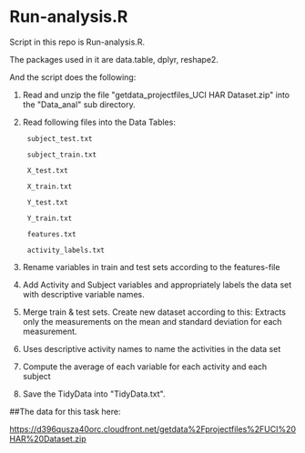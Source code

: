 # Run-analysis.R

Script in this repo is Run-analysis.R.

The packages used in it are data.table, dplyr, reshape2.

And the script does the following:

1) Read and unzip the file "getdata_projectfiles_UCI HAR Dataset.zip" into the "Data_anal" sub directory.

2) Read following files into the Data Tables:
        
        subject_test.txt
        
        subject_train.txt
        
        X_test.txt
        
        X_train.txt
        
        Y_test.txt
        
        Y_train.txt
        
        features.txt
        
        activity_labels.txt


4) Rename variables in train and test sets according to the features-file 

5) Add Activity and Subject variables and appropriately labels the data set with descriptive variable names.

6) Merge train & test sets. Create new dataset according to this: Extracts only the measurements on the mean and standard deviation for each measurement.

7) Uses descriptive activity names to name the activities in the data set

8) Compute the average of each variable for each activity and each subject

9) Save the TidyData into "TidyData.txt".


##The data for this task here:

https://d396qusza40orc.cloudfront.net/getdata%2Fprojectfiles%2FUCI%20HAR%20Dataset.zip
